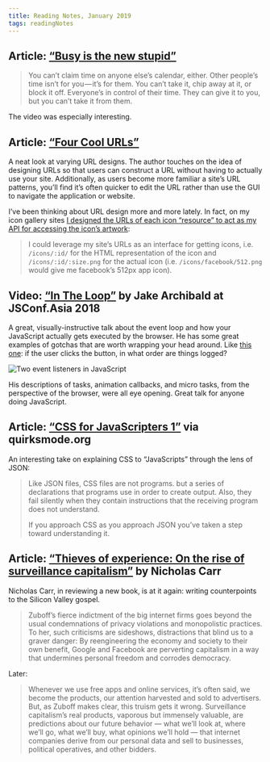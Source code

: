 ```yaml
---
title: Reading Notes, January 2019
tags: readingNotes
---
```


## Article: [“Busy is the new stupid”](https://m.signalvnoise.com/busy-is-the-new-stupid/)

> You can’t claim time on anyone else’s calendar, either. Other people’s time isn’t for you — it’s for them. You can’t take it, chip away at it, or block it off. Everyone’s in control of their time. They can give it to you, but you can’t take it from them.

The video was especially interesting.

## Article: [“Four Cool URLs”](http://alexpounds.com/blog/2018/12/29/four-cool-urls)

A neat look at varying URL designs. The author touches on the idea of designing URLs so that users can construct a URL without having to actually use your site. Additionally, as users become more familiar a site’s URL patterns, you’ll find it’s often quicker to edit the URL rather than use the GUI to navigate the application or website.

I’ve been thinking about URL design more and more lately. In fact, on my icon gallery sites [I designed the URLs of each icon “resource” to act as my API for accessing the icon’s artwork](https://blog.jim-nielsen.com/2018/choosing-a-static-site-generator/):

> I could leverage my site’s URLs as an interface for getting icons, i.e. `/icons/:id/` for the HTML representation of the icon and `/icons/:id/:size.png` for the actual icon (i.e. `/icons/facebook/512.png` would give me facebook’s 512px app icon).

## Video: [“In The Loop”](https://www.youtube.com/watch?v=cCOL7MC4Pl0&t=1126s) by Jake Archibald at JSConf.Asia 2018

A great, visually-instructive talk about the event loop and how your JavaScript actually gets executed by the browser. He has some great examples of gotchas that are worth wrapping your head around. Like [this one](https://twitter.com/jaffathecake/status/954285104720957440): if the user clicks the button, in what order are things logged?

![Two event listeners in JavaScript](https://pbs.twimg.com/media/DT5MZL1X4AAR-O8.jpg)

His descriptions of tasks, animation callbacks, and micro tasks, from the perspective of the browser, were all eye opening. Great talk for anyone doing JavaScript.

## Article: [“CSS for JavaScripters 1”](https://www.quirksmode.org/blog/archives/2019/01/css_for_javascr.html) via quirksmode.org

An interesting take on explaining CSS to “JavaScripts” through the lens of JSON:

> Like JSON files, CSS files are not programs. but a series of declarations that programs use in order to create output. Also, they fail silently when they contain instructions that the receiving program does not understand.
> 
> If you approach CSS as you approach JSON you’ve taken a step toward understanding it.

## Article: [“Thieves of experience: On the rise of surveillance capitalism”](http://www.roughtype.com/?p=8608) by Nicholas Carr

Nicholas Carr, in reviewing a new book, is at it again: writing counterpoints to the Silicon Valley gospel.

> Zuboff’s fierce indictment of the big internet firms goes beyond the usual condemnations of privacy violations and monopolistic practices. To her, such criticisms are sideshows, distractions that blind us to a graver danger: By reengineering the economy and society to their own benefit, Google and Facebook are perverting capitalism in a way that undermines personal freedom and corrodes democracy.

Later:

> Whenever we use free apps and online services, it’s often said, we become the products, our attention harvested and sold to advertisers. But, as Zuboff makes clear, this truism gets it wrong. Surveillance capitalism’s real products, vaporous but immensely valuable, are predictions about our future behavior — what we’ll look at, where we’ll go, what we’ll buy, what opinions we’ll hold — that internet companies derive from our personal data and sell to businesses, political operatives, and other bidders. 
